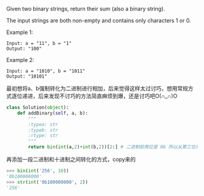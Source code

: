 Given two binary strings, return their sum (also a binary string).

The input strings are both non-empty and contains only characters 1 or 0.

Example 1:
```
Input: a = "11", b = "1"  
Output: "100"
```
Example 2:
```
Input: a = "1010", b = "1011"  
Output: "10101"  
```
最初想将a、b强制转化为二进制进行相加，后来觉得这样太过讨巧，想用常规方式逐位递进，后来发现不讨巧的方法简直麻烦到爆，还是讨巧吧O(∩_∩)O
```python
class Solution(object):
    def addBinary(self, a, b):
        """
        :typea: str
        :typeb: str
        :rtype: str
        """
        return bin(int(a,2)+int(b,2))[2:] # 二进制前两位是 0b 所以从第三位开始取
```
再添加一段二进制和十进制之间转化的方式，copy来的


```python
>>> bin(int('256', 10))
'0b100000000'
>>> str(int('0b100000000', 2))
'256'
